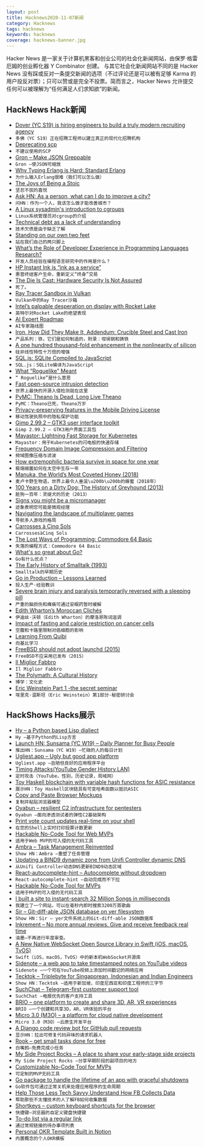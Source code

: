 ```yaml
---
layout: post
title: Hacknews2020-11-07新闻
category: Hacknews
tags: hacknews
keywords: hacknews
coverage: hacknews-banner.jpg
---
```


Hacker News 是一家关于计算机黑客和创业公司的社会化新闻网站，由保罗·格雷厄姆的创业孵化器 Y Combinator 创建。
与其它社会化新闻网站不同的是 Hacker News 没有踩或反对一条提交新闻的选项（不过评论还是可以被有足够 Karma 的用户投反对票）；只可以赞或是完全不投票。简而言之，Hacker News 允许提交任何可以被理解为“任何满足人们求知欲”的新闻。

## HackNews Hack新闻


- [Dover (YC S19) is hiring engineers to build a truly modern recruiting agency](https://www.dover.io/open-roles/senior-software-engineer)
- `多佛（YC S19）正在招聘工程师以建立真正的现代化招聘机构`
- [Deprecating scp](https://lwn.net/SubscriberLink/835962/ae41b27bc20699ad/)
- `不建议使用的SCP`
- [Gron – Make JSON Greppable](https://github.com/tomnomnom/gron)
- `Gron –使JSON可缩放`
- [Why Typing Erlang is Hard: Standard Erlang](https://abstractmachines.dev/posts/am012-why-typing-erlang-is-hard.html)
- `为什么输入Erlang很难（我们可以怎么做）`
- [The Joys of Being a Stoic](http://nautil.us/issue/92/frontiers/the-joys-of-being-a-stoic)
- `坚忍不拔的喜悦`
- [Ask HN: As a person, what can I do to improve a city?](item?id=25007697)
- `问HN：作为一个人，我该怎么做才能改善城市？`
- [A Linux sysadmin's introduction to cgroups](https://www.redhat.com/sysadmin/cgroups-part-one)
- `Linux系统管理员对cgroup的介绍`
- [Technical debt as a lack of understanding](https://daverupert.com/2020/11/technical-debt-as-a-lack-of-understanding/)
- `技术欠债是由于缺乏了解`
- [Standing on our own two feet](https://letsencrypt.org/2020/11/06/own-two-feet.html)
- `站在我们自己的两只脚上`
- [What’s the Role of Developer Experience in Programming Languages Research?](https://blog.sigplan.org/2020/10/27/whats-the-role-of-developer-experience-in-programming-languages-research/)
- `开发人员经验在编程语言研究中的作用是什么？`
- [HP Instant Ink is “ink as a service”](https://pluralistic.net/2020/11/06/horrible-products/#inkwars)
- `惠普终结客户生命，重新定义“终身”交易`
- [The Die Is Cast: Hardware Security Is Not Assured](https://queue.acm.org/detail.cfm?id=3431245)
- `死了。`
- [Ray Tracer Sandbox in Vulkan](https://github.com/Zielon/PBRVulkan)
- `Vulkan中的Ray Tracer沙箱`
- [Intel’s palpable desperation on display with Rocket Lake](https://semiaccurate.com/2020/10/29/intels-palpable-desperation-on-display-with-rocket-lake/)
- `英特尔对Rocket Lake的绝望表现`
- [AI Expert Roadmap](https://i.am.ai/roadmap)
- `AI专家路线图`
- [Iron, How Did They Make It, Addendum: Crucible Steel and Cast Iron](https://acoup.blog/2020/11/06/collections-iron-how-did-they-make-it-addendum-crucible-steel-and-cast-iron/)
- `产品系列：铁，它们是如何制造的，附录：坩埚钢和铸铁`
- [A one hundred thousand-fold enhancement in the nonlinearity of silicon](https://phys.org/news/2020-11-thousand-fold-nonlinearity-silicon.html)
- `硅非线性特性十万倍的增强`
- [SQL.js: SQLite Compiled to JavaScript](https://sql.js.org/#/)
- `SQL.js：SQLite编译为JavaScript`
- [What “Roguelike” Meant](https://zenorogue.medium.com/what-roguelike-meant-fb8b0e1601a)
- `“ Roguelike”是什么意思`
- [Fast open-source intrusion detection](https://www.cylab.cmu.edu/news/2020/11/05-intrusion.html)
- `世界上最快的开源入侵检测就在这里`
- [PyMC: Theano Is Dead, Long Live Theano](https://pymc-devs.medium.com/the-future-of-pymc3-or-theano-is-dead-long-live-theano-d8005f8a0e9b)
- `PyMC：Theano已死，Theano万岁`
- [Privacy-preserving features in the Mobile Driving License](https://security.googleblog.com/2020/10/privacy-preserving-features-in-mobile.html)
- `移动驾驶执照中的隐私保护功能`
- [Gimp 2.99.2 – GTK3 user interface toolkit](https://www.gimp.org/news/2020/11/06/gimp-2-99-2-released/)
- `Gimp 2.99.2 – GTK3用户界面工具包`
- [Mayastor: Lightning Fast Storage for Kubernetes](https://www.percona.com/community-blog/2020/10/23/mayastor-lightning-fast-storage-for-kubernetes/)
- `Mayastor：用于Kubernetes的闪电般的快速存储`
- [Frequency Domain Image Compression and Filtering](https://blog.demofox.org/2020/11/04/frequency-domain-image-compression-and-filtering/)
- `频域图像压缩与滤波`
- [How extremophilic bacteria survive in space for one year](https://medienportal.univie.ac.at/presse/aktuelle-pressemeldungen/detailansicht/artikel/microbial-space-travel-on-a-molecular-scale/)
- `极端细菌如何在太空中生存一年`
- [Manuka, the World’s Most Coveted Honey (2018)](https://www.afar.com/magazine/the-wild-story-of-manuka-the-worlds-most-coveted-honey)
- `麦卢卡野生物语，世界上最令人垂涎\u200b\u200b的蜂蜜（2018年）`
- [100 Years on a Dirty Dog: The History of Greyhound (2013)](https://www.mentalfloss.com/article/54273/100-years-dirty-dog-history-greyhound)
- `脏狗一百年：灵缇犬的历史（2013）`
- [Signs you might be a micromanager](https://unito.io/blog/micromanagement-signs/)
- `迹象表明您可能是微观经理`
- [Navigating the landscape of multiplayer games](https://www.nature.com/articles/s41467-020-19244-4)
- `导航多人游戏的格局`
- [Carrosses à Cinq Sols](https://en.wikipedia.org/wiki/Carrosses_à_cinq_sols)
- `CarrossesàCinq Sols`
- [The Lost Ways of Programming: Commodore 64 Basic](http://tomasp.net/commodore64/)
- `失落的编程方式：Commodore 64 Basic`
- [What's so great about Go?](https://stackoverflow.blog/2020/11/02/go-golang-learn-fast-programming-languages/)
- `Go有什么优点？`
- [The Early History of Smalltalk (1993)](http://worrydream.com/EarlyHistoryOfSmalltalk/)
- `Smalltalk的早期历史`
- [Go in Production – Lessons Learned](https://tdom.dev/go-in-production)
- `投入生产-经验教训`
- [Severe brain injury and paralysis temporarily reversed with a sleeping pill](https://www.sciencedirect.com/science/article/pii/S0010945220303130)
- `严重的脑损伤和瘫痪可通过安眠药暂时缓解`
- [Edith Wharton’s Moroccan Clichés](https://www.historytoday.com/miscellanies/edith-whartons-moroccan-cliches)
- `伊迪丝·沃顿（Edith Wharton）的摩洛哥陈词滥调`
- [Impact of fasting and calorie restriction on cancer cells](https://osher.ucsf.edu/patient-care/integrative-medicine-resources/cancer-and-nutrition/faq/cancer-and-fasting-calorie-restriction)
- `空腹和卡路里限制对癌细胞的影响`
- [Learning From Quibi](https://salildalvi.substack.com/p/learning-from-quibi)
- `向基比学习`
- [FreeBSD should not adopt launchd (2015)](https://blog.darknedgy.net/technology/2015/08/26/0/)
- `FreeBSD不应采用已发布（2015）`
- [Il Miglior Fabbro](http://www.drb.ie/essays/il-miglior-fabbro)
- `Il Miglior Fabbro`
- [The Polymath: A Cultural History](https://literaryreview.co.uk/masters-of-none)
- `博学：文化史`
- [Eric Weinstein Part 1 -the secret seminar](https://idontspeakgerman.libsyn.com/61-eric-weinstein-part-1-the-secret-seminar)
- `埃里克·温斯坦（Eric Weinstein）第1部分-秘密研讨会`


## HackShows Hacks展示

- [ Hy – a Python based Lisp dialiect](https://github.com/hylang/hy)
- `Hy –基于Python的Lisp方言`
- [Launch HN: Sunsama (YC W19) – Daily Planner for Busy People](item?id=24990238)
- `推出HN：Sunsama（YC W19）–忙碌的人的每日计划`
- [ Ugliest.app – Ugly but good app platform](https://ugliest.app)
- `Ugliest.app –丑陋但良好的应用程序平台`
- [ Timing Attacks(YouTube,Gender,History,LAN)](https://cache.ndev.tk/)
- `定时攻击（YouTube，性别，历史记录，局域网）`
- [ Toy Haskell blockchain with variable hash functions for ASIC resistance](https://github.com/PaulGustafson/dcc)
- `展示HN：Toy Haskell区块链具有可变哈希函数以抵抗ASIC`
- [ Copy and Paste Browser Mockups](https://browsermockups.io/)
- `复制并粘贴浏览器模型`
- [ Oyabun – resilient C2 infrastructure for pentesters](https://oyabun.io)
- `Oyabun –面向渗透测试者的弹性C2基础架构`
- [ Print vote count updates real-time on your shell](https://github.com/jspilman/vote-tracker)
- `在您的Shell上实时打印投票计数更新`
- [ Hackable No-Code Tool for Web MVPs](https://abstra.app/?ref=hn3)
- `适用于Web MVP的可入侵的无代码工具`
- [ Ambra – Task Management Reinvented](item?id=24997104)
- `Show HN：Ambra –重塑了任务管理`
- [ Updating a BIND9 dynamic zone from Unifi Controller dynamic DNS](https://github.com/frillip/noip-rfc2136)
- `从Unifi Controller动态DNS更新BIND9动态区域`
- [ React-autocomplete-hint – Autocomplete without dropdown](https://github.com/ejmudi/react-autocomplete-hint)
- `React-autocomplete-hint –自动完成而不下拉`
- [ Hackable No-Code Tool for MVPs](https://abstra.app/?ref=hn4)
- `适用于MVP的可入侵的无代码工具`
- [ I built a site to instant-search 32 Million Songs in milliseconds](https://songs-search.typesense.org/)
- `我建立了一个网站，可以在毫秒内即时搜索3200万首歌曲`
- [ Sir – Git-diff-able JSON database on yer filesystem](https://github.com/c9fe/sirdb)
- `Show HN：Sir – yer文件系统上的Git-diff-able JSON数据库`
- [ Inkrement – No more annual reviews. Give and receive feedback real time](https://inkrement.io)
- `油墨–不再进行年度审查。`
- [ A New Native WebSocket Open Source Library in Swift (iOS, macOS, TvOS)](https://github.com/pusher/NWWebSocket)
- `Swift（iOS，macOS，TvOS）中的新本机WebSocket开源库`
- [ Sidenote – a web app to take timestamped notes on YouTube videos](https://sidenote.me)
- `Sidenote –一个可在YouTube视频上添加时间戳记的网络应用`
- [ Tecktok – Triplebyte for Singaporean, Indonesian and Indian Engineers](https://tecktok.io/#/)
- `Show HN：Tecktok –适用于新加坡，印度尼西亚和印度工程师的三字节`
- [ SuchChat – Telegram-first customer support tool](https://such.chat)
- `SuchChat –电报优先的客户支持工具`
- [ BRIO – one platform to create and share 3D, AR, VR experiences](https://www.experience.briovr.com/)
- `BRIO –一个创建和共享3D，AR，VR体验的平台`
- [ Micro 3.0 (M3O) – a platform for cloud native development](https://micro.mu/blog/2020/11/05/micro-v3-aka-m3o.html)
- `Micro 3.0（M3O）–云原生开发平台`
- [ A Django code review bot for GitHub pull requests](https://django.doctor/?show-hn)
- `显示HN：拉出可修复代码异味的请求机器人`
- [ Rook – get small tasks done for free](https://rookcv.com/ok1-for_companies)
- `白嘴鸦–免费完成小任务`
- [ My Side Project Rocks – A place to share your early-stage side projects](https://mysideproject.rocks/)
- `My Side Project Rocks –分享早期阶段的副项目的地方`
- [ Customizable No-Code Tool for MVPs](https://abstra.app/?ref=hn5)
- `可定制的MVP无码工具`
- [ Go package to handle the lifetime of an app with graceful shutdowns](https://github.com/TomWright/lifetime)
- `Go软件包可通过正常关机来处理应用程序的生命周期`
- [ Help Those Less Tech Savvy Understand How FB Collects Data](https://thescrollersdilemma.netlify.app/)
- `帮助那些不太懂技术的人了解FB如何收集数据`
- [ Shortkeys – custom keyboard shortcuts for the browser](https://www.shortkeys.app/)
- `快捷键–浏览器的自定义键盘快捷键`
- [ To-do list via a regular link](https://dothis.link?lang=hn5)
- `通过常规链接的待办事项列表`
- [ Personal OKR Template Built in Notion](https://rohitgupta.site/OKR-2021-f4c8acc86da24b278048b02158eafc32)
- `内置概念的个人OKR模板`

